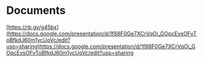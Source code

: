 # Documents
[https://rb.gy/g45bx](https://docs.google.com/presentation/d/1f88F0Ge7XCrVqOj_GOpcEvsOFvToBfkdJ60m1ycUoVc/edit?usp=sharing)https://docs.google.com/presentation/d/1f88F0Ge7XCrVqOj_GOpcEvsOFvToBfkdJ60m1ycUoVc/edit?usp=sharing
